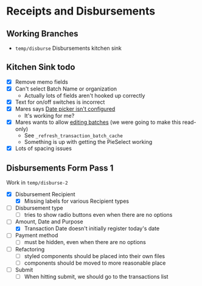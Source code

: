 # Receipts and Disbursements
## Working Branches
-  `temp/disburse` Disbursements kitchen sink
 
## Kitchen Sink todo
 - [x] Remove memo fields
 - [x] Can't select Batch Name or organization
	 - Actually lots of fields aren't hooked up correctly
 - [x] Text for on/off switches is incorrect
 - [x] Mares says [Date picker isn't configured](https://quorumanalytics.slack.com/archives/CUMJ0EK4J/p1652459578739319?thread_ts=1652459564.440879&cid=CUMJ0EK4J)
	 - It's working for me?
 - [x] Mares wants to allow [editing batches](https://quorumanalytics.slack.com/archives/CUMJ0EK4J/p1652464417321449) (we were going to make this read-only)
	 - See `_refresh_transaction_batch_cache`
	 - Something is up with getting the PieSelect working
 - [x] Lots of spacing issues

## Disbursements Form Pass 1
Work in `temp/disburse-2`

- [x] Disbursement Recipient
	- [x] Missing labels for various Recipient types
- [ ] Disbursement type
	- [ ] tries to show radio buttons even when there are no options
- [ ] Amount, Date and Purpose
	- [x] Transaction Date doesn't initially register today's date
- [ ] Payment method
	- [ ] must be hidden, even when there are no options
- [ ] Refactoring
	- [ ] styled components should be placed into their own files
	- [ ] components should be moved to more reasonable place
- [ ] Submit
	- [ ] When hitting submit, we should go to the transactions list